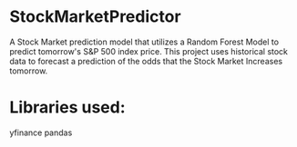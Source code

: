 # StockMarketPredictor
A Stock Market prediction model that utilizes a Random Forest Model to predict tomorrow's S&P 500 index price. This project uses historical stock data to forecast a prediction of the odds that the Stock Market Increases tomorrow.

# Libraries used:
yfinance
pandas
